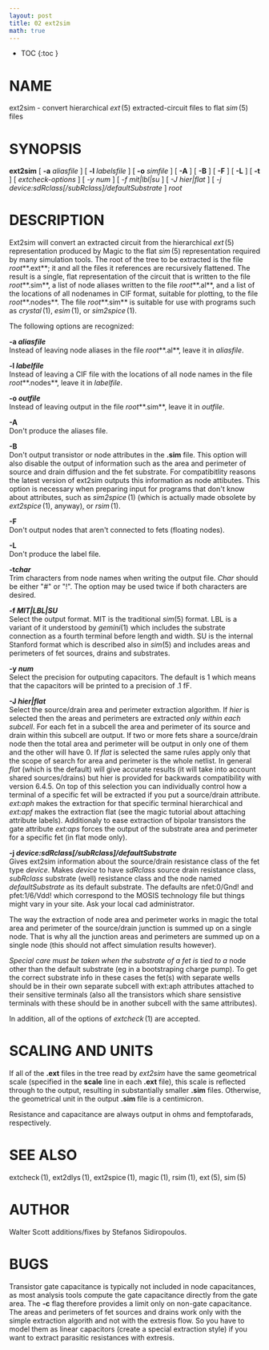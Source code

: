 ```yaml
---
layout: post
title: 02 ext2sim
math: true
---
```




* TOC
{:toc }

# NAME

ext2sim - convert hierarchical *ext* (5) extracted-circuit files to flat
*sim* (5) files

# SYNOPSIS

**ext2sim** \[ **-a** *aliasfile* \] \[ **-l** *labelsfile* \] \[ **-o**
*simfile* \] \[ **-A** \] \[ **-B** \] \[ **-F** \] \[ **-L** \] \[
**-t** \] \[ *extcheck-options* \] \[ *-y num* \] \[ *-f mit|lbl|su* \]
\[ *-J hier|flat* \] \[ *-j
device:sdRclass\[/subRclass\]/defaultSubstrate* \] *root*

# DESCRIPTION

Ext2sim will convert an extracted circuit from the hierarchical
*ext* (5) representation produced by Magic to the flat *sim* (5)
representation required by many simulation tools. The root of the tree
to be extracted is the file *root***.ext**; it and all the files it
references are recursively flattened. The result is a single, flat
representation of the circuit that is written to the file
*root***.sim**, a list of node aliases written to the file
*root***.al**, and a list of the locations of all nodenames in CIF
format, suitable for plotting, to the file *root***.nodes**. The file
*root***.sim** is suitable for use with programs such as *crystal* (1),
*esim* (1), or *sim2spice* (1).

The following options are recognized:

**-a *aliasfile***  
Instead of leaving node aliases in the file *root***.al**, leave it in
*aliasfile*.

**-l *labelfile***  
Instead of leaving a CIF file with the locations of all node names in
the file *root***.nodes**, leave it in *labelfile*.

**-o *outfile***  
Instead of leaving output in the file *root***.sim**, leave it in
*outfile*.

**-A**  
Don't produce the aliases file.

**-B**  
Don't output transistor or node attributes in the **.sim** file. This
option will also disable the output of information such as the area and
perimeter of source and drain diffusion and the fet substrate. For
compatibitlity reasons the latest version of ext2sim outputs this
information as node attibutes. This option is necessary when preparing
input for programs that don't know about attributes, such as
*sim2spice* (1) (which is actually made obsolete by *ext2spice* (1),
anyway), or *rsim* (1).

**-F**  
Don't output nodes that aren't connected to fets (floating nodes).

**-L**  
Don't produce the label file.

**-t*char***  
Trim characters from node names when writing the output file. *Char*
should be either "#" or "!". The option may be used twice if both
characters are desired.

**-f *MIT|LBL|SU***  
Select the output format. MIT is the traditional *sim*(5) format. LBL is
a variant of it understood by *gemini*(1) which includes the substrate
connection as a fourth terminal before length and width. SU is the
internal Stanford format which is described also in *sim*(5) and
includes areas and perimeters of fet sources, drains and substrates.

**-y *num***  
Select the precision for outputing capacitors. The default is 1 which
means that the capacitors will be printed to a precision of .1 fF.

**-J *hier|flat***  
Select the source/drain area and perimeter extraction algorithm. If
*hier* is selected then the areas and perimeters are extracted *only
within each subcell*. For each fet in a subcell the area and perimeter
of its source and drain within this subcell are output. If two or more
fets share a source/drain node then the total area and perimeter will be
output in only one of them and the other will have 0. If *flat* is
selected the same rules apply only that the scope of search for area and
perimeter is the whole netlist. In general *flat* (which is the default)
will give accurate results (it will take into account shared
sources/drains) but hier is provided for backwards compatibility with
version 6.4.5. On top of this selection you can individually control how
a terminal of a specific fet will be extracted if you put a source/drain
attribute. *ext:aph* makes the extraction for that specific terminal
hierarchical and *ext:apf* makes the extraction flat (see the magic
tutorial about attaching attribute labels). Additionaly to ease
extraction of bipolar transistors the gate attribute *ext:aps* forces
the output of the substrate area and perimeter for a specific fet (in
flat mode only).

**-j *device:sdRclass\[/subRclass\]/defaultSubstrate***  
Gives ext2sim information about the source/drain resistance class of the
fet type *device*. Makes *device* to have *sdRclass* source drain
resistance class, *subRclass* substrate (well) resistance class and the
node named *defaultSubstrate* as its default substrate. The defaults are
nfet:0/Gnd! and pfet:1/6/Vdd! which correspond to the MOSIS technology
file but things might vary in your site. Ask your local cad
administrator.

The way the extraction of node area and perimeter works in magic the
total area and perimeter of the source/drain junction is summed up on a
single node. That is why all the junction areas and perimeters are
summed up on a single node (this should not affect simulation results
however).

*Special care must be taken when the substrate of a fet is tied to a*
node other than the default substrate (eg in a bootstraping charge
pump). To get the correct substrate info in these cases the fet(s) with
separate wells should be in their own separate subcell with ext:aph
attributes attached to their sensitive terminals (also all the
transistors which share sensistive terminals with these should be in
another subcell with the same attributes).

In addition, all of the options of *extcheck* (1) are accepted.

# SCALING AND UNITS

If all of the **.ext** files in the tree read by *ext2sim* have the same
geometrical scale (specified in the **scale** line in each **.ext**
file), this scale is reflected through to the output, resulting in
substantially smaller **.sim** files. Otherwise, the geometrical unit in
the output **.sim** file is a centimicron.

Resistance and capacitance are always output in ohms and femptofarads,
respectively.

# SEE ALSO

extcheck (1), ext2dlys (1), ext2spice (1), magic (1), rsim (1), ext (5),
sim (5)

# AUTHOR

Walter Scott additions/fixes by Stefanos Sidiropoulos.

# BUGS

Transistor gate capacitance is typically not included in node
capacitances, as most analysis tools compute the gate capacitance
directly from the gate area. The **-c** flag therefore provides a limit
only on non-gate capacitance. The areas and perimeters of fet sources
and drains work only with the simple extraction algorith and not with
the extresis flow. So you have to model them as linear capacitors
(create a special extraction style) if you want to extract parasitic
resistances with extresis.
